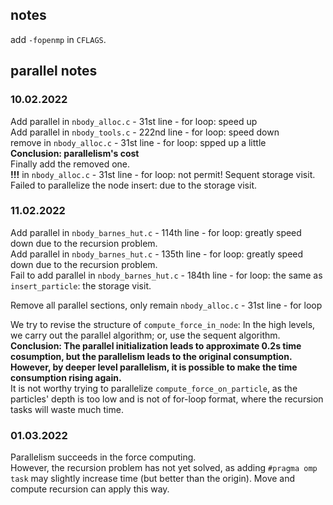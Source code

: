 ## notes  
add `-fopenmp` in `CFLAGS`.  

## parallel notes  
### 10.02.2022  
Add parallel in `nbody_alloc.c` - 31st line - for loop: speed up  
Add parallel in `nbody_tools.c` - 222nd line - for loop: speed down  
remove in `nbody_alloc.c` - 31st line - for loop: spped up a little  
**Conclusion: parallelism's cost**  
Finally add the removed one.  
**!!!** in `nbody_alloc.c` - 31st line - for loop: not permit! Sequent storage visit.  
Failed to parallelize the node insert: due to the storage visit.  

### 11.02.2022  
Add parallel in `nbody_barnes_hut.c` - 114th line - for loop: greatly speed down due to the recursion problem.  
Add parallel in `nbody_barnes_hut.c` - 135th line - for loop: greatly speed down due to the recursion problem.  
Fail to add parallel in `nbody_barnes_hut.c` - 184th line - for loop: the same as `insert_particle`: the storage visit.  
  
Remove all parallel sections, only remain `nbody_alloc.c` - 31st line - for loop  

We try to revise the structure of `compute_force_in_node`: In the high levels, we carry out the parallel algorithm; or, use the sequent algorithm.  
**Conclusion: The parallel initialization leads to approximate 0.2s time cosumption, but the parallelism leads to the original consumption. However, by deeper level parallelism, it is possible to make the time consumption rising again.**  
It is not worthy trying to parallelize `compute_force_on_particle`, as the particles' depth is too low and is not of for-loop format, where the recursion tasks will waste much time.  

### 01.03.2022
Parallelism succeeds in the force computing.  
However, the recursion problem has not yet solved, as adding `#pragma omp task` may slightly increase time (but better than the origin). Move and compute recursion can apply this way.